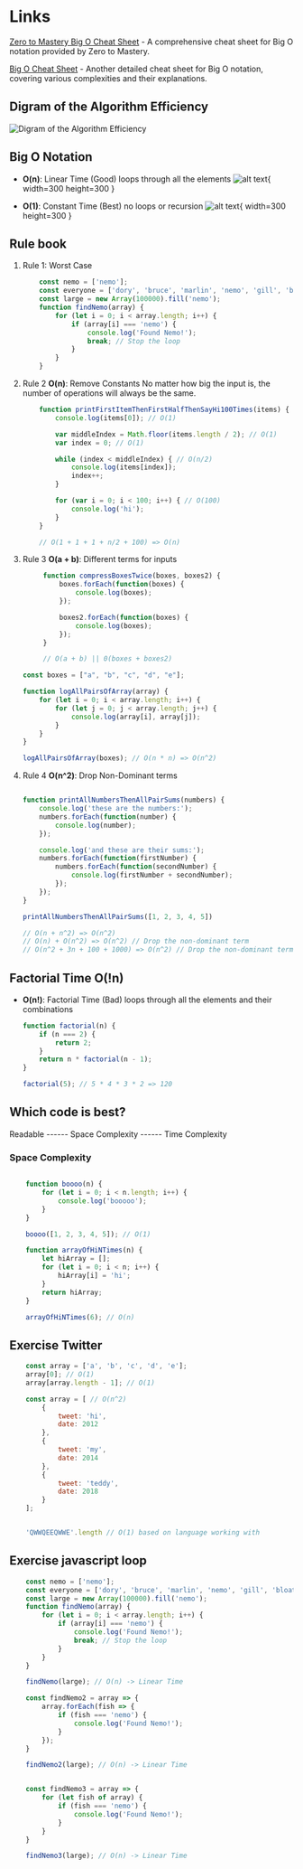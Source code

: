 # Links

[Zero to Mastery Big O Cheat Sheet](https://zerotomastery.io/cheatsheets/big-o-cheat-sheet/?utm_source=udemy&utm_medium=coursecontent) - A comprehensive cheat sheet for Big O notation provided by Zero to Mastery.

[Big O Cheat Sheet](https://www.bigocheatsheet.com/) - Another detailed cheat sheet for Big O notation, covering various complexities and their explanations.

## Digram of the Algorithm Efficiency

![Digram of the Algorithm Efficiency](image.png)

## Big O Notation

- **O(n)**: Linear Time (Good) loops through all the elements
![alt text](image-1.png){ width=300 height=300 }

- **O(1)**: Constant Time (Best) no loops or recursion
![alt text](image-2.png){ width=300 height=300 }

## Rule book

1. Rule 1: Worst Case

    ```javascript
        const nemo = ['nemo'];
        const everyone = ['dory', 'bruce', 'marlin', 'nemo', 'gill', 'bloat', 'nigel', 'squirt', 'darla', 'hank'];
        const large = new Array(100000).fill('nemo');
        function findNemo(array) {
            for (let i = 0; i < array.length; i++) {
                if (array[i] === 'nemo') {
                    console.log('Found Nemo!');
                    break; // Stop the loop
                }
            }
        }
    ```

2. Rule 2 **O(n)**: Remove Constants
No matter how big the input is, the number of operations will always be the same.

    ```javascript
        function printFirstItemThenFirstHalfThenSayHi100Times(items) {
            console.log(items[0]); // O(1)

            var middleIndex = Math.floor(items.length / 2); // O(1)
            var index = 0; // O(1)

            while (index < middleIndex) { // O(n/2)
                console.log(items[index]);
                index++;
            }

            for (var i = 0; i < 100; i++) { // O(100)
                console.log('hi');
            }
        }

        // O(1 + 1 + 1 + n/2 + 100) => O(n)
    ```

3. Rule 3 **O(a + b)**: Different terms for inputs

   ```javascript
        function compressBoxesTwice(boxes, boxes2) {
            boxes.forEach(function(boxes) {
                console.log(boxes);
            });

            boxes2.forEach(function(boxes) {
                console.log(boxes);
            });
        }

        // O(a + b) || 0(boxes + boxes2)
   ```

    ```javascript
    const boxes = ["a", "b", "c", "d", "e"];

    function logAllPairsOfArray(array) {
        for (let i = 0; i < array.length; i++) {
            for (let j = 0; j < array.length; j++) {
                console.log(array[i], array[j]);
            }
        }
    }

    logAllPairsOfArray(boxes); // O(n * n) => O(n^2)
    ```

4. Rule 4  **O(n^2)**: Drop Non-Dominant terms

    ```javascript

    function printAllNumbersThenAllPairSums(numbers) {
        console.log('these are the numbers:');
        numbers.forEach(function(number) {
            console.log(number);
        });

        console.log('and these are their sums:');
        numbers.forEach(function(firstNumber) {
            numbers.forEach(function(secondNumber) {
                console.log(firstNumber + secondNumber);
            });
        });
    }

    printAllNumbersThenAllPairSums([1, 2, 3, 4, 5])

    // O(n + n^2) => O(n^2)
    // O(n) + O(n^2) => O(n^2) // Drop the non-dominant term
    // O(n^2 + 3n + 100 + 1000) => O(n^2) // Drop the non-dominant term
    ```

## Factorial Time O(!n)

- **O(n!)**: Factorial Time (Bad) loops through all the elements and their combinations

    ```javascript
    function factorial(n) {
        if (n === 2) {
            return 2;
        }
        return n * factorial(n - 1);
    }

    factorial(5); // 5 * 4 * 3 * 2 => 120
    ```

## Which code is best?

Readable ------ Space Complexity ------ Time Complexity

### Space Complexity

```javascript

    function boooo(n) {
        for (let i = 0; i < n.length; i++) {
            console.log('booooo');
        }
    }

    boooo([1, 2, 3, 4, 5]); // O(1)

    function arrayOfHiNTimes(n) {
        let hiArray = [];
        for (let i = 0; i < n; i++) {
            hiArray[i] = 'hi';
        }
        return hiArray;
    }

    arrayOfHiNTimes(6); // O(n)
```

## Exercise Twitter

```javascript
    const array = ['a', 'b', 'c', 'd', 'e'];
    array[0]; // O(1)
    array[array.length - 1]; // O(1)

    const array = [ // O(n^2)
        {
            tweet: 'hi',
            date: 2012
        },
        {
            tweet: 'my',
            date: 2014
        },
        {
            tweet: 'teddy',
            date: 2018
        }
    ];


    'QWWQEEQWWE'.length // O(1) based on language working with
```

## Exercise javascript loop

```javascript
    const nemo = ['nemo'];
    const everyone = ['dory', 'bruce', 'marlin', 'nemo', 'gill', 'bloat', 'nigel', 'squirt', 'darla', 'hank'];
    const large = new Array(100000).fill('nemo');
    function findNemo(array) {
        for (let i = 0; i < array.length; i++) {
            if (array[i] === 'nemo') {
                console.log('Found Nemo!');
                break; // Stop the loop
            }
        }
    }

    findNemo(large); // O(n) -> Linear Time

    const findNemo2 = array => {
        array.forEach(fish => {
            if (fish === 'nemo') {
                console.log('Found Nemo!');
            }
        });
    }

    findNemo2(large); // O(n) -> Linear Time


    const findNemo3 = array => {
        for (let fish of array) {
            if (fish === 'nemo') {
                console.log('Found Nemo!');
            }
        }
    }

    findNemo3(large); // O(n) -> Linear Time
```
